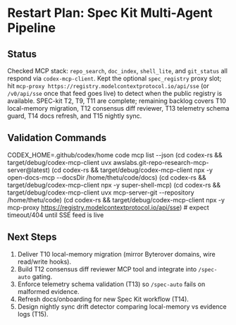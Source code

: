 # Restart Plan: Spec Kit Multi-Agent Pipeline

## Status
Checked MCP stack: `repo_search`, `doc_index`, `shell_lite`, and `git_status` all respond via `codex-mcp-client`. Kept the optional `spec_registry` proxy slot; hit `mcp-proxy https://registry.modelcontextprotocol.io/api/sse` (or `/v0/api/sse` once that feed goes live) to detect when the public registry is available. SPEC-kit T2, T9, T11 are complete; remaining backlog covers T10 local-memory migration, T12 consensus diff reviewer, T13 telemetry schema guard, T14 docs refresh, and T15 nightly sync.

## Validation Commands
CODEX_HOME=.github/codex/home code mcp list --json
(cd codex-rs && target/debug/codex-mcp-client uvx awslabs.git-repo-research-mcp-server@latest)
(cd codex-rs && target/debug/codex-mcp-client npx -y open-docs-mcp --docsDir /home/thetu/code/docs)
(cd codex-rs && target/debug/codex-mcp-client npx -y super-shell-mcp)
(cd codex-rs && target/debug/codex-mcp-client uvx mcp-server-git --repository /home/thetu/code)
(cd codex-rs && target/debug/codex-mcp-client npx -y mcp-proxy https://registry.modelcontextprotocol.io/api/sse)  # expect timeout/404 until SSE feed is live

## Next Steps
1. Deliver T10 local-memory migration (mirror Byterover domains, wire read/write hooks).
2. Build T12 consensus diff reviewer MCP tool and integrate into `/spec-auto` gating.
3. Enforce telemetry schema validation (T13) so `/spec-auto` fails on malformed evidence.
4. Refresh docs/onboarding for new Spec Kit workflow (T14).
5. Design nightly sync drift detector comparing local-memory vs evidence logs (T15).
